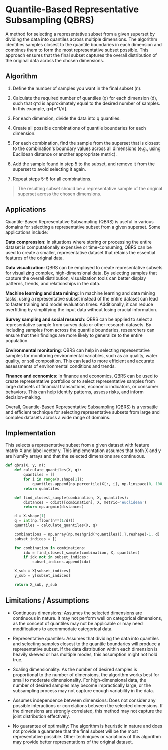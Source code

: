 # Quantile-Based Representative Subsampling (QBRS)

A method for selecting a representative subset from a given superset by dividing the data into quantiles across multiple dimensions. The algorithm identifies samples closest to the quantile boundaries in each dimension and combines them to form the most representative subset possible. This approach ensures that the final subset captures the overall distribution of the original data across the chosen dimensions.

## Algorithm

1. Define the number of samples you want in the final subset (n).

2. Calculate the required number of quantiles (q) for each dimension (d), such that q^d is approximately equal to the desired number of samples. In this example, q=⌊n^1/d⌋.

3. For each dimension, divide the data into q quantiles.

4. Create all possible combinations of quantile boundaries for each dimension.

5. For each combination, find the sample from the superset that is closest to the combination's boundary values across all dimensions (e.g., using Euclidean distance or another appropriate metric).

6. Add the sample found in step 5 to the subset, and remove it from the superset to avoid selecting it again.

7. Repeat steps 5-6 for all combinations.

> The resulting subset should be a representative sample of the original superset across the chosen dimensions.

## Applications

Quantile-Based Representative Subsampling (QBRS) is useful in various domains for selecting a representative subset from a given superset. Some applications include:

**Data compression**: In situations where storing or processing the entire dataset is computationally expensive or time-consuming, QBRS can be used to create a smaller, representative dataset that retains the essential features of the original data.

**Data visualization**: QBRS can be employed to create representative subsets for visualizing complex, high-dimensional data. By selecting samples that capture the overall distribution, visualization tools can better display patterns, trends, and relationships in the data.

**Machine learning and data mining**: In machine learning and data mining tasks, using a representative subset instead of the entire dataset can lead to faster training and model evaluation times. Additionally, it can reduce overfitting by simplifying the input data without losing crucial information.

**Survey sampling and social research**: QBRS can be applied to select a representative sample from survey data or other research datasets. By including samples from across the quantile boundaries, researchers can ensure that their findings are more likely to generalize to the entire population.

**Environmental monitoring**: QBRS can help in selecting representative samples for monitoring environmental variables, such as air quality, water quality, or soil composition. This can lead to more efficient and accurate assessments of environmental conditions and trends.

**Finance and economics**: In finance and economics, QBRS can be used to create representative portfolios or to select representative samples from large datasets of financial transactions, economic indicators, or consumer behaviors. This can help identify patterns, assess risks, and inform decision-making.

Overall, Quantile-Based Representative Subsampling (QBRS) is a versatile and efficient technique for selecting representative subsets from large and complex datasets across a wide range of domains.

## Implementation

This selects a representative subset from a given dataset with feature matrix X and label vector y. This implementation assumes that both X and y are NumPy arrays and that the selected dimensions are continuous.

```python
def qbrs(X, y, n):
    def calculate_quantiles(X, q):
        quantiles = []
        for i in range(X.shape[1]):
            quantiles.append(np.percentile(X[:, i], np.linspace(0, 100, q + 1)))
        return quantiles

    def find_closest_sample(combination, X, quantiles):
        distances = cdist([combination], X, metric='euclidean')
        return np.argmin(distances)

    d = X.shape[1]
    q = int(np.floor(n**(1/d)))
    quantiles = calculate_quantiles(X, q)

    combinations = np.array(np.meshgrid(*quantiles)).T.reshape(-1, d)
    subset_indices = []

    for combination in combinations:
        idx = find_closest_sample(combination, X, quantiles)
        if idx not in subset_indices:
            subset_indices.append(idx)

    X_sub = X[subset_indices]
    y_sub = y[subset_indices]

    return X_sub, y_sub
```

## Limitations / Assumptions

- Continuous dimensions: Assumes the selected dimensions are continuous in nature. It may not perform well on categorical dimensions, as the concept of quantiles may not be applicable or may need modifications to accommodate categorical data.

- Representative quantiles: Assumes that dividing the data into quantiles and selecting samples closest to the quantile boundaries will produce a representative subset. If the data distribution within each dimension is heavily skewed or has multiple modes, this assumption might not hold true.

- Scaling dimensionality: As the number of desired samples is proportional to the number of dimensions, the algorithm works best for small to moderate dimensionality. For high-dimensional data, the number of desired samples may become impractically large, or the subsampling process may not capture enough variability in the data.

- Assumes independence between dimensions: Does not consider any possible interactions or correlations between the selected dimensions. If the dimensions are strongly correlated, this method may not capture the joint distribution effectively.

- No guarantee of optimality: The algorithm is heuristic in nature and does not provide a guarantee that the final subset will be the most representative possible. Other techniques or variations of this algorithm may provide better representations of the original dataset.
